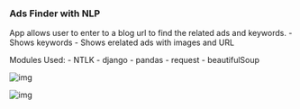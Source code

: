 ### Ads Finder with NLP

App allows user to enter to a blog url to find the related ads and keywords.
	-	Shows keywords
	-   Shows erelated ads with images and URL
	
Modules Used:
	- NTLK
	- django
	- pandas
    - request
    - beautifulSoup
	
![img](https://github.com/Siddharthbadal/Python-Projects/blob/main/adsfinder/img/one.png)

![img](https://github.com/Siddharthbadal/Python-Projects/blob/main/adsfinder/img/two.png)
